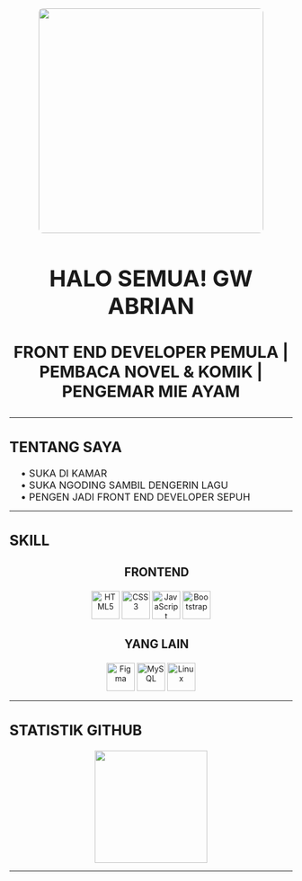 <!-- ====== HEADER ====== -->
<div align="center">
  <img src="https://i.pinimg.com/1200x/28/a4/ee/28a4eebbafe9aa1bbf31cd2711df6746.jpg" width="400" style="border-radius: 8px">
  <h1 style="font-size: 2.5rem">HALO SEMUA! GW ABRIAN</h1>
  <h3 style="font-size: 1.8rem">FRONT END DEVELOPER PEMULA | PEMBACA NOVEL & KOMIK | PENGEMAR MIE AYAM</h3>
</div>

---

<!-- ====== TENTANG GW ====== -->
<div align="center">
  <h2 align="left" style="font-size: 1.6rem; font-weight: bold">TENTANG SAYA</h2>
  <div align="left" style="font-size: 1.1rem; margin-left: 20px">
    • SUKA DI KAMAR<br>
    • SUKA NGODING SAMBIL DENGERIN LAGU<br>
    • PENGEN JADI FRONT END DEVELOPER SEPUH
  </div>
</div>

---

<!-- ====== SKILL GW ====== -->
<div align="center">
  <h2 align="left" style="font-size: 1.6rem; font-weight: bold">SKILL</h2>
  
  <h3 align="center" style="font-size: 1.3rem; font-weight: bold; margin-left: 20px">FRONTEND</h3>
  <p style="margin-top: 10px">
    <img src="https://cdn.jsdelivr.net/gh/devicons/devicon/icons/html5/html5-original.svg" width="50" title="HTML5">
    <img src="https://cdn.jsdelivr.net/gh/devicons/devicon/icons/css3/css3-original.svg" width="50" title="CSS3">
    <img src="https://cdn.jsdelivr.net/gh/devicons/devicon/icons/javascript/javascript-original.svg" width="50" title="JavaScript">
    <img src="https://cdn.jsdelivr.net/gh/devicons/devicon/icons/bootstrap/bootstrap-original.svg" width="50" title="Bootstrap">
  </p>

  <h3 align="center" style="font-size: 1.3rem; font-weight: bold; margin-left: 20px">YANG LAIN</h3>
  <p style="margin-top: 10px">
    <img src="https://cdn.jsdelivr.net/gh/devicons/devicon/icons/figma/figma-original.svg" width="50" title="Figma">
    <img src="https://p7.hiclipart.com/preview/747/798/387/mysql-database-web-development-computer-software-dolphin.jpg" width="50" title="MySQL">
    <img src="https://cdn.jsdelivr.net/gh/devicons/devicon/icons/linux/linux-original.svg" width="50" title="Linux">
  </p>
</div>

---

<!-- ====== STATS GITHUB ====== -->
<div align="center">
  <h2 align="left" style="font-size: 1.6rem; font-weight: bold">STATISTIK GITHUB</h2>
  <img height="200" src="https://github-readme-stats.vercel.app/api?username=mieayamm0892&show_icons=true&theme=radical">
</div>

---
